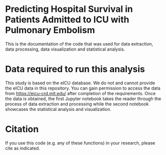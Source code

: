 # Predicting Hospital Survival in Patients Admitted to ICU with Pulmonary Embolism

This is the documentation of the code that was used for data extraction, data processing, data visualization and statistical analysis.

# Data required to run this analysis

This study is based on the eICU database. We do not and cannot provide the eICU data in this repository. You can gain permission to access the data from https://eicu-crd.mit.edu/ after completion of the requirements. Once the data is obtained, the first Jupyter notebook takes the reader through the process of data extraction and processing while the second notebook showcases the statistical analysis and visualization.

# Citation

If you use this code (e.g. any of these functions) in your research, please cite as indicated.

